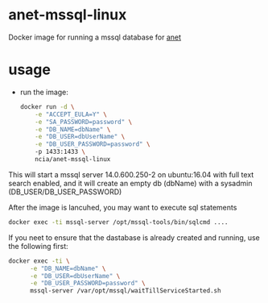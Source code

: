 # anet-mssql-linux

Docker image for running a mssql database for [anet](https://github.com/nci-agency/anet)

# usage

* run the image:
  ```sh
  docker run -d \
      -e "ACCEPT_EULA=Y" \
      -e "SA_PASSWORD=password" \
      -e "DB_NAME=dbName" \
      -e "DB_USER=dbUserName" \
      -e "DB_USER_PASSWORD=password" \ 
      -p 1433:1433 \
      ncia/anet-mssql-linux
  ```

This will start a mssql server 14.0.600.250-2 on ubuntu:16.04 with full text search enabled, and it will create an empty db (dbName) with a sysadmin (DB_USER/DB_USER_PASSWORD)

After the image is lancuhed, you may want to execute sql statements

```sh
docker exec -ti mssql-server /opt/mssql-tools/bin/sqlcmd ....
```

If you neet to ensure that the dastabase is already created and running, use the following first:

```sh
docker exec -ti \
      -e "DB_NAME=dbName" \
      -e "DB_USER=dbUserName" \
      -e "DB_USER_PASSWORD=password" \
      mssql-server /var/opt/mssql/waitTillServiceStarted.sh
```



